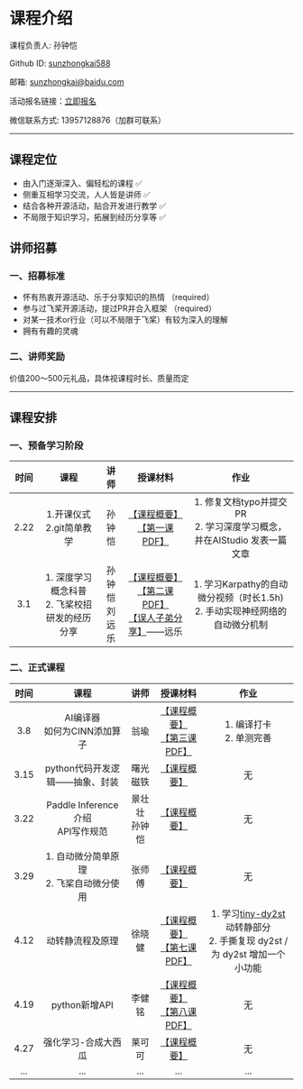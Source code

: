 # 课程介绍

课程负责人: 孙钟恺 

Github ID: [sunzhongkai588](https://github.com/sunzhongkai588)

邮箱: sunzhongkai@baidu.com

活动报名链接：[立即报名](https://aistudio.baidu.com/aistudio/activitydetail/1502019049)

微信联系方式: 13957128876（加群可联系）

-----
## 课程定位
* 由入门逐渐深入、偏轻松的课程 ✅
* 侧重互相学习交流，人人皆是讲师 ✅
* 结合各种开源活动，贴合开发进行教学 ✅
* 不局限于知识学习，拓展到经历分享等 ✅

## 讲师招募
### 一、招募标准
* 怀有热衷开源活动、乐于分享知识的热情 （required）
* 参与过飞桨开源活动，提过PR并合入框架 （required）
* 对某一技术or行业（可以不局限于飞桨）有较为深入的理解
* 拥有有趣的灵魂 
### 二、讲师奖励
价值200～500元礼品，具体视课程时长、质量而定


-----
## 课程安排

### 一、预备学习阶段
| 时间 | 课程 | 讲师 | 授课材料 | 作业 |
| :-----:| :----: | :----: | :----: | :----: |
| 2.22 | 1.开课仪式<br>2.git简单教学 | 孙钟恺 | [【课程概要】](https://github.com/sunzhongkai588/LearnDL/blob/main/授课材料/【2.22】第一节课概要.md)<br>[【第一课PDF】](https://github.com/sunzhongkai588/LearnDL/blob/main/授课材料/LearnDL%20第一次课.pdf) | 1. 修复文档typo并提交PR <br> 2. 学习深度学习概念，并在AIStudio 发表一篇文章 |
| 3.1 | 1. 深度学习概念科普 <br> 2. 飞桨校招研发的经历分享 | 孙钟恺 <br> 刘远乐| [【课程概要】](https://github.com/sunzhongkai588/LearnDL/blob/main/授课材料/【3.01】第二节课概要.md)<br>[【第二课PDF】](https://github.com/sunzhongkai588/LearnDL/blob/main/授课材料/LearnDL%20第二节课.pdf) <br>[【误人子弟分享】](https://github.com/sunzhongkai588/LearnDL/blob/main/授课材料/误人子弟分享——刘远乐.pdf)——远乐   |  1. 学习Karpathy的自动微分视频（时长1.5h) <br> 2. 手动实现神经网络的自动微分机制 |

### 二、正式课程
|  时间  |              课程               |     讲师     |                                                                                                                                                                      授课材料                                                                                                                                                                       |                                                  作业                                                   |
|:----:|:-----------------------------:|:----------:|:-----------------------------------------------------------------------------------------------------------------------------------------------------------------------------------------------------------------------------------------------------------------------------------------------------------------------------------------------:|:-----------------------------------------------------------------------------------------------------:|
| 3.8  |     AI编译器<br>如何为CINN添加算子      |     翁瑜     |                                                                                   [【课程概要】](https://github.com/sunzhongkai588/LearnDL/blob/main/授课材料/【3.08】第三节课概要.md) <br>[【第三课PDF】](https://github.com/sunzhongkai588/LearnDL/blob/main/授课材料/LearnDL第三节课.pdf)                                                                                   |                                          1. 编译打卡<br>2. 单测完善                                           |
| 3.15 |      python代码开发逻辑——抽象、封装      |    曙光磁铁    |                                                                                                                               [【课程概要】](https://github.com/sunzhongkai588/LearnDL/blob/main/授课材料/【3.15】第四节课概要.md)                                                                                                                                |                                                   无                                                   |
| 3.22 | Paddle Inference介绍<br>API写作规范 | 景壮壮<br>孙钟恺 |                                                                                                                               [【课程概要】](https://github.com/sunzhongkai588/LearnDL/blob/main/授课材料/【3.22】第五节课概要.md)                                                                                                                                |                                                   无                                                   |
| 3.29 |  1. 自动微分简单原理<br>2. 飞桨自动微分使用   |    张师傅     |                                                                                                                               [【课程概要】](https://github.com/sunzhongkai588/LearnDL/blob/main/授课材料/【3.29】第六节课概要.md)                                                                                                                                |                                                   无                                                   |
| 4.12 |           动转静流程及原理            |    徐晓健     |                                                                              [【课程概要】](https://github.com/sunzhongkai588/LearnDL/blob/main/授课材料/【4.12】%20第七节课概要.md) <br> [【第七课PDF】](https://github.com/sunzhongkai588/LearnDL/blob/main/授课材料/LearnDL第七节课-动转静乱讲.pdf)                                                                              | 1. 学习[tiny-dy2st](https://github.com/ShigureLab/tiny-dy2st) 动转静部分 <br>2. 手撕复现 dy2st / 为 dy2st 增加一个小功能 |
| 4.19 |          python新增API          |    李健铭     | [【课程概要】](https://github.com/sunzhongkai588/LearnDL/edit/main/%E6%8E%88%E8%AF%BE%E6%9D%90%E6%96%99/%E3%80%904.19%E3%80%91%20%E7%AC%AC%E5%85%AB%E8%8A%82%E8%AF%BE%E6%A6%82%E8%A6%81.md) <br> [【第八课PDF】](https://github.com/sunzhongkai588/LearnDL/blob/main/%E6%8E%88%E8%AF%BE%E6%9D%90%E6%96%99/LearnDL%E7%AC%AC%E5%85%AB%E8%8A%82%E8%AF%BE.pdf) |                                                   无                                                   |
| 4.27 |          强化学习-合成大西瓜           |    莱可可     |                                                                                [【课程概要】](https://github.com/mrcangye/LearnDL/blob/fceaeb3ea1d742508f5423f34d8b18a365d54e34/%E6%8E%88%E8%AF%BE%E6%9D%90%E6%96%99/LearnDL%E7%AC%AC%E4%B9%9D%E8%8A%82%E8%AF%BE.pdf)                                                                                 |                                                   无                                                   |
| ...  |              ...              |    ...     |                                                                                                                                                                       ...                                                                                                                                                                       |                                                  ...                                                  |
